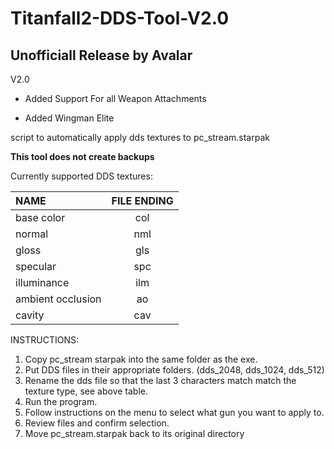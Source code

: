 # Titanfall2-DDS-Tool-V2.0

## Unofficiall Release by Avalar
V2.0

- Added Support For all Weapon Attachments

- Added Wingman Elite

script to automatically apply dds textures to pc_stream.starpak 


**This tool does not create backups**

Currently supported DDS textures:

| NAME              | FILE ENDING  | 
| :-------------    | :----------: |
|  base color       | col          | 
|  normal           | nml          |
|  gloss            | gls          |
|  specular         | spc          |
|  illuminance      | ilm          |
|  ambient occlusion| ao           |
|  cavity           | cav          |

INSTRUCTIONS:

1. Copy pc_stream starpak into the same folder as the exe.
2. Put DDS files in their appropriate folders. (dds_2048, dds_1024, dds_512)
3. Rename the dds file so that the last 3 characters match match the texture type,
   see above table.
4. Run the program.
5. Follow instructions on the menu to select what gun you want to apply to.
6. Review files and confirm selection.
7. Move pc_stream.starpak back to its original directory
